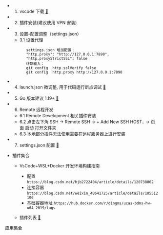 - 1. vscode 下载 [🔗](https://code.visualstudio.com/Download)

- 2. 插件安装(建议使用 VPN 安装)

- 3. 设置-配置调整（settings.json）

  - 3.1 设置代理
    ```
       settings.json 增加配置：
       "http.proxy": "http://127.0.0.1:7890",
       "http.proxyStrictSSL": false
       终端输入：
       git config  http.sslVerify false
       git config  http.proxy http://127.0.0.1:7890
    ```

- 4. launch.json 微调整, 用于代码运行断点调试 [🔗](./launch.json)
    
- 5. Go 版本建议 1.19+ [🔗](https://golang.google.cn/dl/)

- 6. Remote 远程开发
  - 6.1 Remote Development 相关插件安装
  - 6.2 点击左下角 SSH -> Remote SSH -> + Add New SSH HOST.. -> 页面 启动 打开文件夹
  - 6.3 本地部分插件无法使用需要在远程服务器上进行安装
 
- 7. settings.json 配置 [🔗](./settings.json)
- 插件集合
  - VsCode+WSL+Docker 开发环境构建指南 
    -  配置
        ``` https://blog.csdn.net/hjb2722404/article/details/120738062 ```
    -  连接容器
       ``` https://blog.csdn.net/weixin_40641725/article/details/105512106 ```
    -  基础容器地址
       ``` https://hub.docker.com/r/dingms/ucas-bdms-hw-u64-2019/tags ```
       
  - 插件列表 [🔗](./plugins.json)

     

[应用集合](../readme.md)
